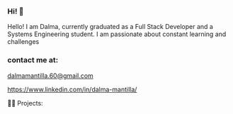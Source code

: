 ### Hi! 👋

Hello! I am Dalma, currently graduated as a Full Stack Developer and a Systems Engineering student. 
I am passionate about constant learning and challenges

### contact me at: 

  dalmamantilla.60@gmail.com

  https://www.linkedin.com/in/dalma-mantilla/


🧑‍🚀 Projects:


